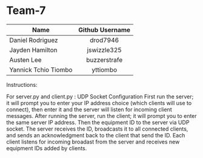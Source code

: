# Team-7
| Name        | Github Username           |
| ------------- |:-------------:|
| Daniel Rodriguez      | drod7946 |
| Jayden Hamilton      | jswizzle325      |
| Austen Lee | buzzerstrafe      |
| Yannick Tchio Tiombo | yttiombo      |

Instructions:

For server.py and client.py : UDP Socket Configuration
First run the server; it will prompt you to enter your IP address choice (which clients will use to connect), then enter it and the server will listen for incoming client messages. After running the server, run the client; it will prompt you to enter the same server IP address. Then the equipment ID to the server via UDP socket.
The server receives the ID, broadcasts it to all connected clients, and sends an acknowledgment back to the client that send the ID. Each client listens for incoming broadast from the server and receives new equipment IDs added by clients. 
